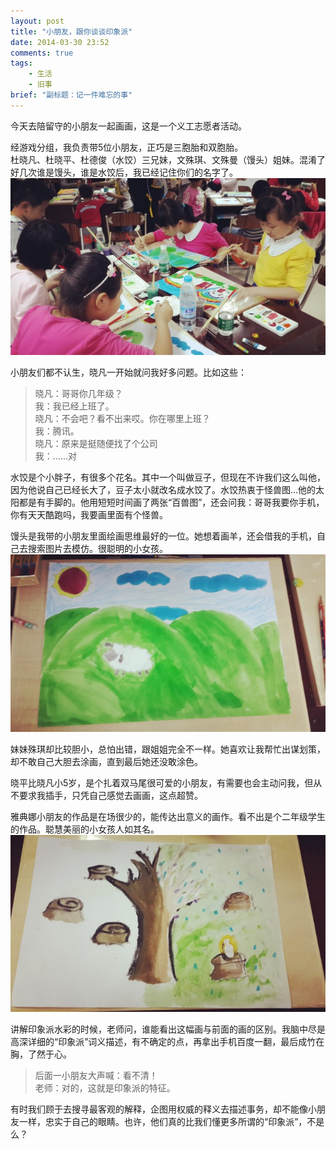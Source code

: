 ```yaml
---
layout: post
title: "小朋友，跟你谈谈印象派"
date: 2014-03-30 23:52
comments: true
tags: 
	- 生活 
	- 旧事
brief: "副标题：记一件难忘的事"
---
```


今天去陪留守的小朋友一起画画，这是一个义工志愿者活动。

经游戏分组，我负责带5位小朋友，正巧是三胞胎和双胞胎。                     
杜晓凡、杜晓平、杜德俊（水饺）三兄妹，文殊琪、文殊曼（馒头）姐妹。混淆了好几次谁是馒头，谁是水饺后，我已经记住你们的名字了。                         
![5位小朋友](/assets/blogImg/volunteer1.jpg)                  

小朋友们都不认生，晓凡一开始就问我好多问题。比如这些：        
> 晓凡：哥哥你几年级？        
> 我：我已经上班了。         
> 晓凡：不会吧？看不出来哎。你在哪里上班？            
> 我：腾讯。            
> 晓凡：原来是挺随便找了个公司               
> 我：……对

水饺是个小胖子，有很多个花名。其中一个叫做豆子，但现在不许我们这么叫他，因为他说自己已经长大了，豆子太小就改名成水饺了。水饺热衷于怪兽图…他的太阳都是有手脚的。他用短短时间画了两张“百兽图”，还会问我：哥哥我要你手机，你有天天酷跑吗，我要画里面有个怪兽。

馒头是我带的小朋友里面绘画思维最好的一位。她想着画羊，还会借我的手机，自己去搜索图片去模仿。很聪明的小女孩。                     
![馒头的画](/assets/blogImg/volunteer2.jpg)                  

妹妹殊琪却比较胆小，总怕出错，跟姐姐完全不一样。她喜欢让我帮忙出谋划策，却不敢自己大胆去涂画，直到最后她还没敢涂色。

晓平比晓凡小5岁，是个扎着双马尾很可爱的小朋友，有需要也会主动问我，但从不要求我插手，只凭自己感觉去画画，这点超赞。

雅典娜小朋友的作品是在场很少的，能传达出意义的画作。看不出是个二年级学生的作品。聪慧美丽的小女孩人如其名。                       
![雅典娜的画](/assets/blogImg/volunteer3.jpg)                  

讲解印象派水彩的时候，老师问，谁能看出这幅画与前面的画的区别。我脑中尽是高深详细的“印象派”词义描述，有不确定的点，再拿出手机百度一翻，最后成竹在胸，了然于心。

> 后面一小朋友大声喊：看不清！             
> 老师：对的，这就是印象派的特征。

有时我们顾于去搜寻最客观的解释，企图用权威的释义去描述事务，却不能像小朋友一样，忠实于自己的眼睛。也许，他们真的比我们懂更多所谓的“印象派”，不是么？
